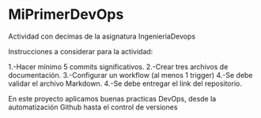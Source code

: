 # MiPrimerDevOps
Actividad con decimas de la asignatura IngenieriaDevops

Instrucciones a considerar para la actividad:

1.-Hacer mínimo 5 commits significativos.
2.-Crear tres archivos de documentación.
3.-Configurar un workflow (al menos 1 trigger)
4.-Se debe validar el archivo Markdown.
4.-Se debe entregar el link del repositorio.

En este proyecto aplicamos buenas practicas DevOps, desde la automatización Github hasta el control de versiones